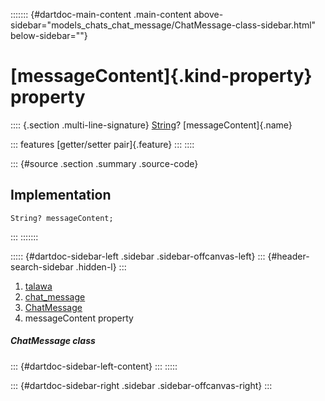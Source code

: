 ::::::: {#dartdoc-main-content .main-content above-sidebar="models_chats_chat_message/ChatMessage-class-sidebar.html" below-sidebar=""}
<div>

# [messageContent]{.kind-property} property

</div>

:::: {.section .multi-line-signature}
[String](https://api.flutter.dev/flutter/dart-core/String-class.html)?
[messageContent]{.name}

::: features
[getter/setter pair]{.feature}
:::
::::

::: {#source .section .summary .source-code}
## Implementation

``` language-dart
String? messageContent;
```
:::
:::::::

::::: {#dartdoc-sidebar-left .sidebar .sidebar-offcanvas-left}
::: {#header-search-sidebar .hidden-l}
:::

1.  [talawa](../../index.html)
2.  [chat_message](../../models_chats_chat_message/)
3.  [ChatMessage](../../models_chats_chat_message/ChatMessage-class.html)
4.  messageContent property

##### ChatMessage class

::: {#dartdoc-sidebar-left-content}
:::
:::::

::: {#dartdoc-sidebar-right .sidebar .sidebar-offcanvas-right}
:::
